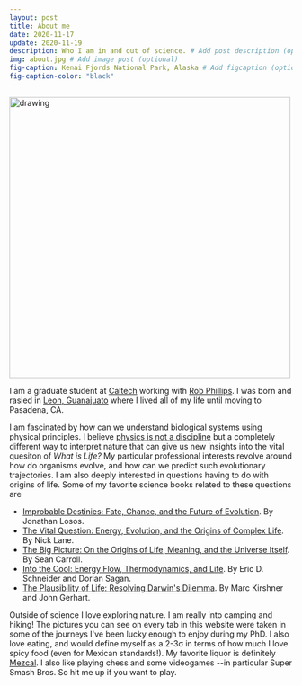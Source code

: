 ```yaml
---
layout: post
title: About me
date: 2020-11-17
update: 2020-11-19
description: Who I am in and out of science. # Add post description (optional)
img: about.jpg # Add image post (optional)
fig-caption: Kenai Fjords National Park, Alaska # Add figcaption (optional)
fig-caption-color: "black"
---
```


<img src="../assets/img/about_mrm.jpg" alt="drawing" width="500" class="center_img">

I am a graduate student at [Caltech](https://www.caltech.edu/) working with [Rob
Phillips](http://rpgroup.caltech.edu/). I was born and rasied in [Leon,
Guanajuato](https://en.wikipedia.org/wiki/Le%C3%B3n,_Guanajuato) where I lived
all of my life until moving to Pasadena, CA.

I am fascinated by how can we understand biological systems using physical
principles. I believe [physics is not a
discipline](https://nautil.us/issue/35/boundaries/why-physics-is-not-a-discipline)
but a completely different way to interpret nature that can give us new insights
into the vital quesiton of *What is Life?* My particular professional interests
revolve around how do organisms evolve, and how can we predict such evolutionary
trajectories. I am also deeply interested in questions having to do with origins
of life. Some of my favorite science books related to these questions are

- [Improbable Destinies: Fate, Chance, and the Future of
  Evolution](https://www.amazon.com/Improbable-Destinies-Chance-Future-Evolution-ebook/dp/B01N7F3XE3/ref=sr_1_1?crid=32RYUIWONF84L&dchild=1&keywords=improbable+destinies+fate%2C+chance%2C+and+the+future+of+evolution&qid=1605817589&sprefix=improbable+des%2Caps%2C216&sr=8-1).
  By Jonathan Losos.
- [The Vital Question: Energy, Evolution, and the Origins of Complex
  Life](https://www.amazon.com/Vital-Question-Evolution-Origins-Complex/dp/0393352978/ref=sr_1_1?crid=2U5XM2GQF33YR&dchild=1&keywords=the+vital+question&qid=1605817492&sprefix=the+vital+qu%2Caps%2C220&sr=8-1).
  By Nick Lane.
- [The Big Picture: On the Origins of Life, Meaning, and the Universe
  Itself](https://www.amazon.com/Big-Picture-Origins-Meaning-Universe-ebook/dp/B014EOUMZA/ref=sr_1_3?dchild=1&keywords=the+big+picture&qid=1605817433&sr=8-3).
  By Sean Carroll.
- [Into the Cool: Energy Flow, Thermodynamics, and
  Life](https://www.amazon.com/Into-Cool-Energy-Flow-Thermodynamics/dp/0226739376/ref=sr_1_1?dchild=1&keywords=into+the+cool&qid=1605817528&sr=8-1).
  By Eric D. Schneider and Dorian Sagan.
- [The Plausibility of Life: Resolving Darwin's
  Dilemma](https://www.amazon.com/Plausibility-Life-Resolving-Darwins-Dilemma-ebook/dp/B0015GURT2/ref=sr_1_1?crid=1X0WRKBEILQOL&dchild=1&keywords=the+plausibility+of+life&qid=1605817672&sprefix=the+plausibili%2Caps%2C228&sr=8-1).
  By Marc Kirshner and John Gerhart.

Outside of science I love exploring nature. I am really into camping and hiking!
The pictures you can see on every tab in this website were taken in some of the
journeys I've been lucky enough to enjoy during my PhD. I also love eating, and
would define myself as a 2-3σ in terms of how much I love spicy food (even for
Mexican standards!). My favorite liquor is definitely
[Mezcal](https://en.wikipedia.org/wiki/Mezcal). I also like playing chess and
some videogames --in particular Super Smash Bros. So hit me up if you want to
play.